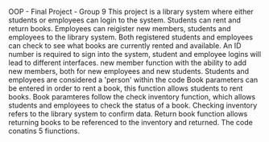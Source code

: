 OOP - Final Project - Group 9
This project is a library system where either students or employees can login to the system.
Students can rent and return books. Employees can reigister new members, students and employees to the library system. 
Both registered students and employees can check to see what books are currently rented and available. 
An ID number is required to sign into the system, student and employee logins will lead to different interfaces. 
new member function with the ability to add new members, both for new employees and new students. Students and employees are considered a 'person' within the code
Book parameters can be entered in order to rent a book, this function allows students to rent books. 
Book paramteres follow the check inventory function, which allows students and employees to check the status of a book. Checking inventory refers to the library system to confirm data. 
Return book function allows returning books to be referenced to the inventory and returned.
The code conatins 5 fiunctions. 
